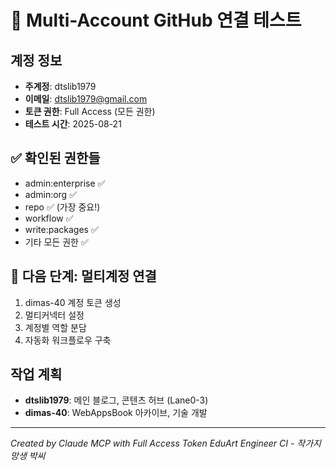 # 🎯 Multi-Account GitHub 연결 테스트

## 계정 정보
- **주계정**: dtslib1979
- **이메일**: dtslib1979@gmail.com
- **토큰 권한**: Full Access (모든 권한)
- **테스트 시간**: 2025-08-21

## ✅ 확인된 권한들
- admin:enterprise ✅
- admin:org ✅  
- repo ✅ (가장 중요!)
- workflow ✅
- write:packages ✅
- 기타 모든 권한 ✅

## 🚀 다음 단계: 멀티계정 연결
1. dimas-40 계정 토큰 생성
2. 멀티커넥터 설정
3. 계정별 역할 분담
4. 자동화 워크플로우 구축

## 작업 계획
- **dtslib1979**: 메인 블로그, 콘텐츠 허브 (Lane0-3)
- **dimas-40**: WebAppsBook 아카이브, 기술 개발

---
*Created by Claude MCP with Full Access Token*
*EduArt Engineer CI - 작가지망생 박씨*
